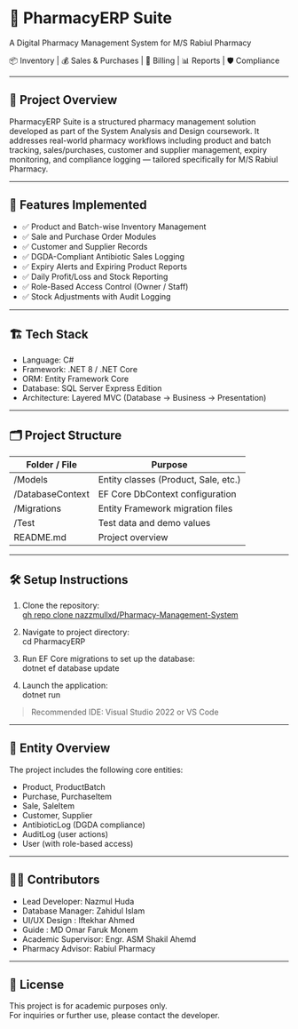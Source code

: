 # 💊 PharmacyERP Suite  
A Digital Pharmacy Management System for M/S Rabiul Pharmacy  

📦 Inventory | 💰 Sales & Purchases | 🧾 Billing | 📊 Reports | 🛡️ Compliance

---

## 🧭 Project Overview

PharmacyERP Suite is a structured pharmacy management solution developed as part of the System Analysis and Design coursework. It addresses real-world pharmacy workflows including product and batch tracking, sales/purchases, customer and supplier management, expiry monitoring, and compliance logging — tailored specifically for M/S Rabiul Pharmacy.

---

## 🚀 Features Implemented

- ✅ Product and Batch-wise Inventory Management  
- ✅ Sale and Purchase Order Modules  
- ✅ Customer and Supplier Records  
- ✅ DGDA-Compliant Antibiotic Sales Logging  
- ✅ Expiry Alerts and Expiring Product Reports  
- ✅ Daily Profit/Loss and Stock Reporting  
- ✅ Role-Based Access Control (Owner / Staff)  
- ✅ Stock Adjustments with Audit Logging  

---

## 🏗️ Tech Stack

- Language: C#  
- Framework: .NET 8 / .NET Core  
- ORM: Entity Framework Core  
- Database: SQL Server Express Edition  
- Architecture: Layered MVC (Database -> Business -> Presentation)

---

## 🗂️ Project Structure

| Folder / File           | Purpose                                 |
|-------------------------|-----------------------------------------|
| /Models                 | Entity classes (Product, Sale, etc.)    |
| /DatabaseContext        |EF Core DbContext configuration          |
| /Migrations             | Entity Framework migration files        |
| /Test                   | Test data and demo values               |
| README.md               | Project overview                        |

---

## 🛠️ Setup Instructions

1. Clone the repository:  
  [gh repo clone nazzmullxd/Pharmacy-Management-System](https://github.com/nazzmullxd/Pharmacy-Management-System.git)
2. Navigate to project directory:  
   cd PharmacyERP

3. Run EF Core migrations to set up the database:  
   dotnet ef database update

4. Launch the application:  
   dotnet run

> Recommended IDE: Visual Studio 2022 or VS Code

---

## 🔐 Entity Overview

The project includes the following core entities:

- Product, ProductBatch  
- Purchase, PurchaseItem  
- Sale, SaleItem  
- Customer, Supplier  
- AntibioticLog (DGDA compliance)  
- AuditLog (user actions)  
- User (with role-based access)

---

## 🧑‍💻 Contributors

- Lead Developer: Nazmul Huda
- Database Manager: Zahidul Islam
- UI/UX Design : Iftekhar Ahmed
- Guide : MD Omar Faruk Monem
- Academic Supervisor: Engr. ASM Shakil Ahemd 
- Pharmacy Advisor: Rabiul Pharmacy  

---

## 📄 License

This project is for academic purposes only.  
For inquiries or further use, please contact the developer.
